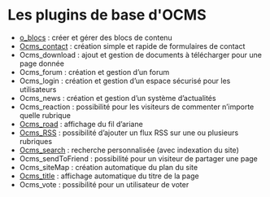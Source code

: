 # Les plugins de base d'OCMS #

  * [o\_blocs](o_blocs.md) : créer et gérer des blocs de contenu
  * [Ocms\_contact](ocms_contact.md) : création simple et rapide de formulaires de contact
  * Ocms\_download : ajout et gestion de documents à télécharger pour une page donnée
  * Ocms\_forum : création et gestion d’un forum
  * Ocms\_login : création et gestion d’un espace sécurisé pour les utilisateurs
  * Ocms\_news : création et gestion d’un système d’actualités
  * Ocms\_reaction : possibilité pour les visiteurs de commenter n’importe quelle rubrique
  * [Ocms\_road](ocms_road.md) : affichage du fil d’ariane
  * [Ocms\_RSS](ocms_rss.md) : possibilité d’ajouter un flux RSS sur une ou plusieurs rubriques
  * [Ocms\_search](ocms_search.md) : recherche personnalisée (avec indexation du site)
  * Ocms\_sendToFriend : possibilité pour un visiteur de partager une page
  * Ocms\_siteMap : création automatique du plan du site
  * [Ocms\_title](ocms_title.md) : affichage automatique du titre de la page
  * Ocms\_vote : possibilité pour un utilisateur de voter